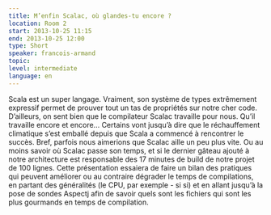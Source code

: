 ```yaml
---
title: M’enfin Scalac, où glandes-tu encore ?
location: Room 2
start: 2013-10-25 11:15
end: 2013-10-25 12:00
type: Short
speaker: francois-armand
topic: 
level: intermediate
language: en
---
```


Scala est un super langage. Vraiment, son système de types extrêmement expressif permet de prouver tout un tas de propriétés sur notre cher code. D’ailleurs, on sent bien que le compilateur Scalac travaille pour nous. Qu’il travaille encore et encore... Certains vont jusqu’à dire que le réchauffement climatique s’est emballé depuis que Scala a commencé à rencontrer le succès.
Bref, parfois nous aimerions que Scalac aille un peu plus vite. Ou au moins savoir où Scalac passe son temps, et si le dernier gâteau ajouté à notre architecture est responsable des 17 minutes de build de notre projet de 100 lignes.
Cette présentation essaiera de faire un bilan des pratiques qui peuvent améliorer ou au contraire dégrader le temps de compilations, en partant des généralités (le CPU, par exemple - si si) et en allant jusqu’à la pose de sondes Aspectj afin de savoir quels sont les fichiers qui sont les plus gourmands en temps de compilation.
